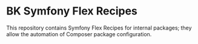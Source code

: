 # BK Symfony Flex Recipes

This repository contains Symfony Flex Recipes for internal packages; they allow the automation of Composer package configuration.
